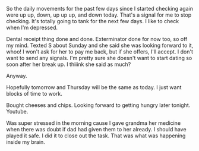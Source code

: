 So the daily movements for the past few days since I started checking again were up up, down, up up up, and down today. That's a signal for me to stop checking. It's totally going to tank for the next few days. I like to check when I'm depressed.

Dental receipt thing done and done. Exterminator done for now too, so off my mind. Texted S about Sunday and she said she was looking forward to it, whoo! I won't ask for her to pay me back, but if she offers, I'll accept. I don't want to send any signals. I'm pretty sure she doesn't want to start dating so soon after her break up. I thiiink she said as much?

Anyway.

Hopefully tomorrow and Thursday will be the same as today. I just want blocks of time to work.

Bought cheeses and chips. Looking forward to getting hungry later tonight. Youtube.

Was super stressed in the morning cause I gave grandma her medicine when there was doubt if dad had given them to her already. I should have played it safe. I did it to close out the task. That was what was happening inside my brain. 
